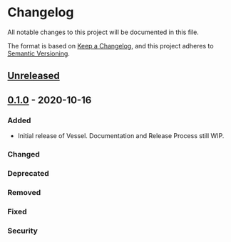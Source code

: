 # Changelog

All notable changes to this project will be documented in this file.

The format is based on [Keep a Changelog](https://keepachangelog.com/en/1.0.0/),
and this project adheres to [Semantic Versioning](https://semver.org/spec/v2.0.0.html).

## [Unreleased]

## [0.1.0] - 2020-10-16

### Added

-   Initial release of Vessel. Documentation and Release Process still WIP.

### Changed

### Deprecated

### Removed

### Fixed

### Security

[Unreleased]: https://github.com/textnow/vessel/compare/0.1.0...HEAD

[0.1.0]: https://github.com/textnow/vessel/compare/b6cd8b1b18e8d98cf2f0401338420fe993ba9535...0.1.0
